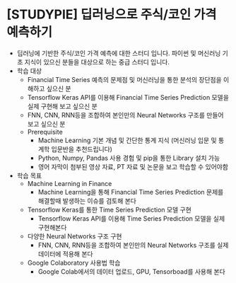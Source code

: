 # [STUDYPIE] 딥러닝으로 주식/코인 가격 예측하기

- 딥러닝에 기반한 주식/코인 가격 예측에 대한 스터디 입니다. 파이썬 및 머신러닝 기초 지식이 있으신 분들을 대상으로 하는 중급 스터디 입니다.
- 학습 대상
    - Financial Time Series 예측의 문제점 및 머신러닝을 통한 분석의 장단점을 이해하고 싶으신 분
    - Tensorflow Keras API를 이용해 Financial Time Series Prediction 모델을 실제 구현해 보고 싶으신 분
    - FNN, CNN, RNN등을 조합하여 본인만의 Neural Networks 구조를 만들어 보고 싶으신 분
    - Prerequisite
        - Machine Learning 기본 개념 및 간단한 통계 지식 (머신러닝 입문 및 통계학 입문반을 추천드립니다)
        - Python, Numpy, Pandas 사용 경험 및 pip을 통한 Library 설치 가능
        - 영어 자막이 첨부된 영상 자료, PT 자료 및 논문을 보고 학습할 수 있어야함
- 학습 목표
    - Machine Learning in Finance
        - Machine Learning을 통해 Financial Time Series Prediction 문제를 해결할때 발생하는 이슈를 검토해 본다
    - Tensorflow Keras를 통한 Time Series Prediction 모델 구현
        - Tensorflow Keras API를 이용해 Time Series Prediction 모델을 실제 구현해본다
    - 다양한 Neural Networks 구조 구현
        - FNN, CNN, RNN등을 조합하여 본인만의 Neural Networks 구조를 실제 데이터에 적용해 본다
    - Google Colaboratory 사용법 학습
        - Google Colab에서의 데이터 업로드, GPU, Tensorboad를 사용해 본다